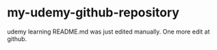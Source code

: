 # my-udemy-github-repository
udemy learning
README.md was just edited manually. One more edit at github.
